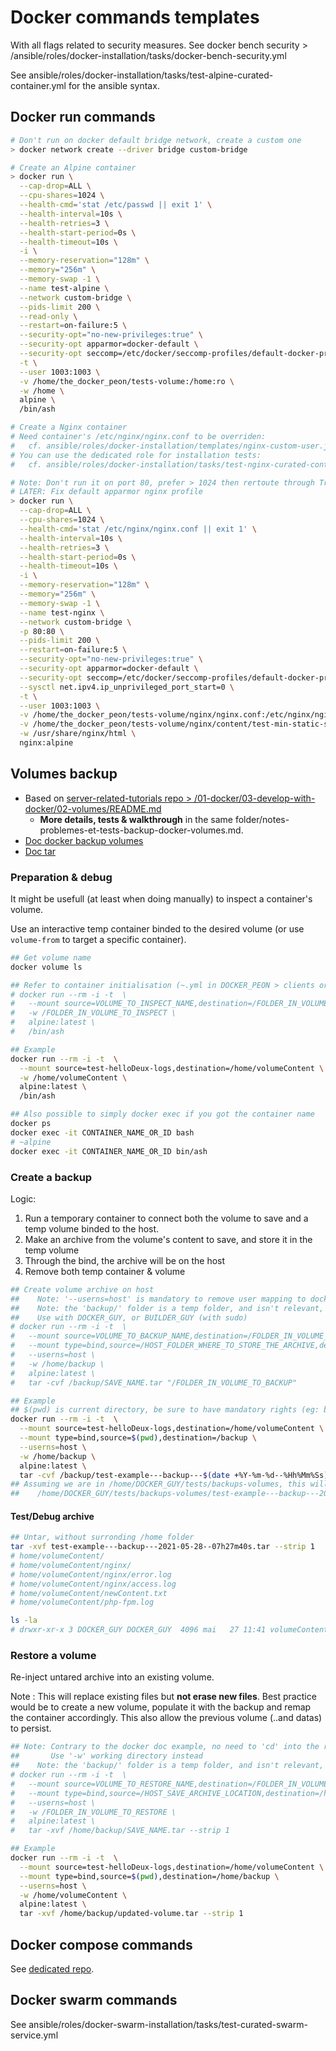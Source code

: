 # Docker commands templates

With all flags related to security measures. See docker bench security > /ansible/roles/docker-installation/tasks/docker-bench-security.yml

See ansible/roles/docker-installation/tasks/test-alpine-curated-container.yml for the ansible syntax.

## Docker run commands

```bash
# Don't run on docker default bridge network, create a custom one
> docker network create --driver bridge custom-bridge

# Create an Alpine container
> docker run \
  --cap-drop=ALL \
  --cpu-shares=1024 \
  --health-cmd='stat /etc/passwd || exit 1' \
  --health-interval=10s \
  --health-retries=3 \
  --health-start-period=0s \
  --health-timeout=10s \
  -i \
  --memory-reservation="128m" \
  --memory="256m" \
  --memory-swap -1 \
  --name test-alpine \
  --network custom-bridge \
  --pids-limit 200 \
  --read-only \
  --restart=on-failure:5 \
  --security-opt="no-new-privileges:true" \
  --security-opt apparmor=docker-default \
  --security-opt seccomp=/etc/docker/seccomp-profiles/default-docker-profile.json \
  -t \
  --user 1003:1003 \
  -v /home/the_docker_peon/tests-volume:/home:ro \
  -w /home \
  alpine \
  /bin/ash

# Create a Nginx container
# Need container's /etc/nginx/nginx.conf to be overriden:
#   cf. ansible/roles/docker-installation/templates/nginx-custom-user.j2
# You can use the dedicated role for installation tests:
#   cf. ansible/roles/docker-installation/tasks/test-nginx-curated-container.yml

# Note: Don't run it on port 80, prefer > 1024 then rertoute through Traefik
# LATER: Fix default apparmor nginx profile
> docker run \
  --cap-drop=ALL \
  --cpu-shares=1024 \
  --health-cmd='stat /etc/nginx/nginx.conf || exit 1' \
  --health-interval=10s \
  --health-retries=3 \
  --health-start-period=0s \
  --health-timeout=10s \
  -i \
  --memory-reservation="128m" \
  --memory="256m" \
  --memory-swap -1 \
  --name test-nginx \
  --network custom-bridge \
  -p 80:80 \
  --pids-limit 200 \
  --restart=on-failure:5 \
  --security-opt="no-new-privileges:true" \
  --security-opt apparmor=docker-default \
  --security-opt seccomp=/etc/docker/seccomp-profiles/default-docker-profile.json \
  --sysctl net.ipv4.ip_unprivileged_port_start=0 \
  -t \
  --user 1003:1003 \
  -v /home/the_docker_peon/tests-volume/nginx/nginx.conf:/etc/nginx/nginx.conf:ro \
  -v /home/the_docker_peon/tests-volume/nginx/content/test-min-static-site/site:/usr/share/nginx/html:ro \
  -w /usr/share/nginx/html \
  nginx:alpine
```

## Volumes backup

- Based on [server-related-tutorials repo > /01-docker/03-develop-with-docker/02-volumes/README.md](https://github.com/youpiwaza/server-related-tutorials/tree/master/01-docker/03-develop-with-docker/02-volumes)
  - **More details, tests & walkthrough** in the same folder/notes-problemes-et-tests-backup-docker-volumes.md.
- [Doc docker backup volumes](https://docs.docker.com/storage/volumes/#backup-restore-or-migrate-data-volumes)
- [Doc tar](https://doc.ubuntu-fr.org/tar)

### Preparation & debug

It might be usefull (at least when doing manually) to inspect a container's volume.

Use an interactive temp container binded to the desired volume (or use `volume-from` to target a specific container).

```bash
## Get volume name
docker volume ls

## Refer to container initialisation (~.yml in DOCKER_PEON > clients or core to get info on containers volume dedicated folders)
# docker run --rm -i -t  \
#   --mount source=VOLUME_TO_INSPECT_NAME,destination=/FOLDER_IN_VOLUME_TO_INSPECT \
#   -w /FOLDER_IN_VOLUME_TO_INSPECT \
#   alpine:latest \
#   /bin/ash

## Example
docker run --rm -i -t  \
  --mount source=test-helloDeux-logs,destination=/home/volumeContent \
  -w /home/volumeContent \
  alpine:latest \
  /bin/ash

## Also possible to simply docker exec if you got the container name
docker ps
docker exec -it CONTAINER_NAME_OR_ID bash
# ~alpine
docker exec -it CONTAINER_NAME_OR_ID bin/ash
```

### Create a backup

Logic:

1. Run a temporary container to connect both the volume to save and a temp volume binded to the host.
2. Make an archive from the volume's content to save, and store it in the temp volume
3. Through the bind, the archive will be on the host
4. Remove both temp container & volume

```bash
## Create volume archive on host
##    Note: '--userns=host' is mandatory to remove user mapping to docker_peon (defined in docker_daemon.json)
##    Note: the 'backup/' folder is a temp folder, and isn't relevant, but MUST be different from the folder from the volume to backup
##    Use with DOCKER_GUY, or BUILDER_GUY (with sudo)
# docker run --rm -i -t  \
#   --mount source=VOLUME_TO_BACKUP_NAME,destination=/FOLDER_IN_VOLUME_TO_BACKUP \
#   --mount type=bind,source=/HOST_FOLDER_WHERE_TO_STORE_THE_ARCHIVE,destination=/backup \
#   --userns=host \
#   -w /home/backup \
#   alpine:latest \
#   tar -cvf /backup/SAVE_NAME.tar "/FOLDER_IN_VOLUME_TO_BACKUP"

## Example
## $(pwd) is current directory, be sure to have mandatory rights (eg: be in /home_DOCKER_GUY/)
docker run --rm -i -t  \
  --mount source=test-helloDeux-logs,destination=/home/volumeContent \
  --mount type=bind,source=$(pwd),destination=/backup \
  --userns=host \
  -w /home/backup \
  alpine:latest \
  tar -cvf /backup/test-example---backup---$(date +%Y-%m-%d--%Hh%Mm%Ss).tar "/home/volumeContent"
## Assuming we are in /home/DOCKER_GUY/tests/backups-volumes, this will generate:
##    /home/DOCKER_GUY/tests/backups-volumes/test-example---backup---2021-05-28--07h27m40s.tar
```

#### Test/Debug archive

```bash
## Untar, without surronding /home folder
tar -xvf test-example---backup---2021-05-28--07h27m40s.tar --strip 1
# home/volumeContent/
# home/volumeContent/nginx/
# home/volumeContent/nginx/error.log
# home/volumeContent/nginx/access.log
# home/volumeContent/newContent.txt
# home/volumeContent/php-fpm.log

ls -la
# drwxr-xr-x 3 DOCKER_GUY DOCKER_GUY  4096 mai   27 11:41 volumeContent
```

### Restore a volume

Re-inject untared archive into an existing volume.

Note : This will replace existing files but **not erase new files**.
       Best practice would be to create a new volume, populate it with the backup and remap the container accordingly.
       This also allow the previous volume (..and datas) to persist.

```bash
## Note: Contrary to the docker doc example, no need to 'cd' into the right directory
##       Use '-w' working directory instead
##    Note: the 'backup/' folder is a temp folder, and isn't relevant, but MUST be different from the folder from the volume to restore
# docker run --rm -i -t  \
#   --mount source=VOLUME_TO_RESTORE_NAME,destination=/FOLDER_IN_VOLUME_TO_RESTORE \
#   --mount type=bind,source=/HOST_SAVE_ARCHIVE_LOCATION,destination=/home/backup \
#   --userns=host \
#   -w /FOLDER_IN_VOLUME_TO_RESTORE \
#   alpine:latest \
#   tar -xvf /home/backup/SAVE_NAME.tar --strip 1

## Example
docker run --rm -i -t  \
  --mount source=test-helloDeux-logs,destination=/home/volumeContent \
  --mount type=bind,source=$(pwd),destination=/home/backup \
  --userns=host \
  -w /home/volumeContent \
  alpine:latest \
  tar -xvf /home/backup/updated-volume.tar --strip 1
```

## Docker compose commands

See [dedicated repo](https://github.com/youpiwaza/docker-compose-curated-example).

## Docker swarm commands

See ansible/roles/docker-swarm-installation/tasks/test-curated-swarm-service.yml

